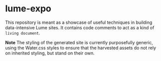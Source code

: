 # lume-expo

This repository is meant as a showcase of useful techniques in building data-intensive Lume sites.
It contains code comments to act as a kind of `living document`.

**Note** The styling of the generated site is currently purposefully generic, using the Water.css
styles to ensure that the harvested assets do not rely on inherited styling, but stand on their own.